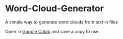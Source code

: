 # Word-Cloud-Generator
A simple way to generate word clouds from text in files

Open in [Google Colab](https://githubtocolab.com/KayO-GH/Word-Cloud-Generator/blob/main/read_files_to_wordcloud.ipynb) and save a copy to use.
